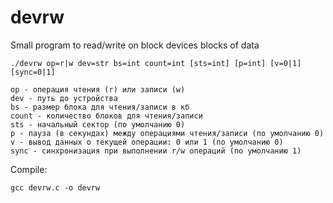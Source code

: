 # devrw
Small program to read/write on block devices blocks of data

```
./devrw op=r|w dev=str bs=int count=int [sts=int] [p=int] [v=0|1] [sync=0|1]

op - операция чтения (r) или записи (w)
dev - путь до устройства
bs - размер блока для чтения/записи в кб
count - количество блоков для чтения/записи
sts - начальный сектор (по умолчанию 0)
p - пауза (в секундах) между операциями чтения/записи (по умолчанию 0)
v - вывод данных о текущей операции: 0 или 1 (по умолчанию 0)
sync - синхронизация при выполнении r/w операций (по умолчанию 1)
```

Compile:

`gcc devrw.c -o devrw`
